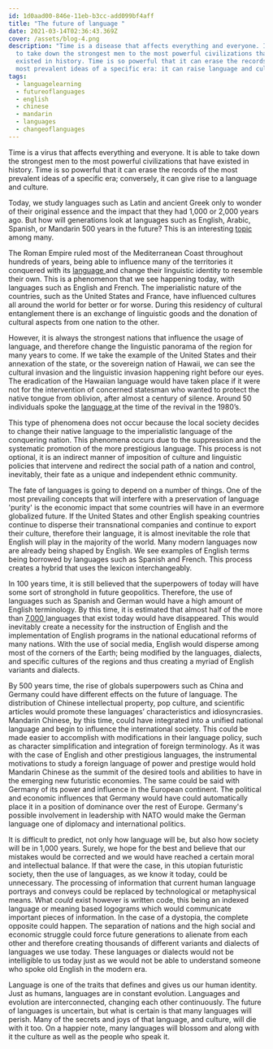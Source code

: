 ```yaml
---
id: 1d0aad00-846e-11eb-b3cc-add099bf4aff
title: "The future of language "
date: 2021-03-14T02:36:43.369Z
cover: /assets/blog-4.png
description: "Time is a disease that affects everything and everyone. It is able
  to take down the strongest men to the most powerful civilizations that have
  existed in history. Time is so powerful that it can erase the records of the
  most prevalent ideas of a specific era: it can raise language and culture."
tags:
  - languagelearning
  - futureoflanguages
  - english
  - chinese
  - mandarin
  - languages
  - changeoflanguages
---
```

Time is a virus that affects everything and everyone. It is able to take down the strongest men to the most powerful civilizations that have existed in history. Time is so powerful that it can erase the records of the most prevalent ideas of a specific era; conversely, it can give rise to a language and culture.

Today, we study languages such as Latin and ancient Greek only to wonder of their original essence and the impact that they had 1,000 or 2,000 years ago. But how will generations look at languages such as English, Arabic, Spanish, or Mandarin 500 years in the future? This is an interesting [topic ](https://worldbuilding.stackexchange.com/questions/163763/how-much-would-a-language-change-over-500-years-completely-cut-off-from-its-sour)among many. 

The Roman Empire ruled most of the Mediterranean Coast throughout hundreds of years, being able to influence many of the territories it conquered with its [language ](https://www.historytoday.com/archive/language-roman-empire)and change their linguistic identity to resemble their own. This is a phenomenon that we see happening today, with languages such as English and French. The imperialistic nature of the countries, such as the United States and France, have influenced cultures all around the world for better or for worse. During this residency of cultural entanglement there is an exchange of linguistic goods and the donation of cultural aspects from one nation to the other. 

However, it is always the strongest nations that influence the usage of language, and therefore change the linguistic panorama of the region for many years to come. If we take the example of the United States and their annexation of the state, or the sovereign nation of Hawaii, we can see the cultural invasion and the linguistic invasion happening right before our eyes. The eradication of the Hawaiian language would have taken place if it were not for the intervention of concerned statesman who wanted to protect the native tongue from oblivion, after almost a century of silence. Around 50 individuals spoke the [language ](https://www.npr.org/sections/codeswitch/2019/06/22/452551172/the-hawaiian-language-nearly-died-a-radio-show-sparked-its-revival)at the time of the revival in the 1980’s. 

This type of phenomena does not occur because the local society decides to change their native language to the imperialistic language of the conquering nation. This phenomena occurs due to the suppression and the systematic promotion of the more prestigious language. This process is not optional, it is an indirect manner of imposition of culture and linguistic policies that intervene and redirect the social path of a nation and control, inevitably, their fate as a unique and independent ethnic community.

The fate of languages is going to depend on a number of things. One of the most prevailing concepts that will interfere with a preservation of language 'purity' is the economic impact that some countries will have in an evermore globalized future. If the United States and other English speaking countries continue to disperse their transnational companies and continue to export their culture, therefore their language, it is almost inevitable the role that English will play in the majority of the world. Many modern languages now are already being shaped by English. We see examples of English terms being borrowed by languages such as Spanish and French. This process creates a hybrid that uses the lexicon interchangeably. 

In 100 years time, it is still believed that the superpowers of today will have some sort of stronghold in future geopolitics. Therefore, the use of languages such as Spanish and German would have a high amount of English terminology. By this time, it is estimated that almost half of the more than [7,000 ](https://www.nytimes.com/2007/09/18/world/18cnd-language.html#:~:text=Of%20the%20estimated%207%2C000%20languages,about%20one%20every%20two%20weeks.)languages that exist today would have disappeared. This would inevitably create a necessity for the instruction of English and the implementation of English programs in the national educational reforms of many nations. With the use of social media, English would disperse among most of the corners of the Earth; being modified by the languages, dialects, and specific cultures of the regions and thus creating a myriad of English variants and dialects. 

By 500 years time, the rise of globals superpowers such as China and Germany could have different effects on the future of language. The distribution of Chinese intellectual property, pop culture, and scientific articles would promote these languages’ characteristics and idiosyncrasies. Mandarin Chinese, by this time, could have integrated into a unified national language and begin to influence the international society. This could be made easier to accomplish with modifications in their language policy, such as character simplification and integration of foreign terminology. As it was with the case of English and other prestigious languages, the instrumental motivations to study a foreign language of power and prestige would hold Mandarin Chinese as the summit of the desired tools and abilities to have in the emerging new futuristic economies. The same could be said with Germany of its power and influence in the European continent. The political and economic influences that Germany would have could automatically place it in a position of dominance over the rest of Europe. Germany's possible involvement in leadership with NATO would make the German language one of diplomacy and international politics. 

It is difficult to predict, not only how language will be, but also how society will be in 1,000 years. Surely, we hope for the best and believe that our mistakes would be corrected and we would have reached a certain moral and intellectual balance. If that were the case, in this utopian futuristic society, then the use of languages, as we know it today, could be unnecessary. The processing of information that current human language portrays and conveys could be replaced by technological or metaphysical means. What *could* exist however is written code, this being an indexed language or meaning based logograms which would communicate important pieces of information. In the case of a dystopia, the complete opposite could happen. The separation of nations and the high social and economic struggle could force future generations to alienate from each other and therefore creating thousands of different variants and dialects of languages we use today. These languages or dialects would not be intelligible to us today just as we would not be able to understand someone who spoke old English in the modern era. 

Language is one of the traits that defines and gives us our human identity. Just as humans, languages are in constant evolution. Languages and evolution are interconnected, changing each other continuously. The future of languages is uncertain, but what is certain is that many languages will perish. Many of the secrets and joys of that language, and culture, will die with it too. On a happier note, many languages will blossom and along with it the culture as well as the people who speak it.